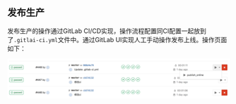 ## 发布生产

发布生产的操作通过GitLab CI/CD实现，操作流程配置同CI配置一起放到了`.gitlai-ci.yml`文件中。通过GitLab UI实现人工手动操作发布上线。操作页面如下：

![发布操作](/images/gitlab/6.发布操作.png)